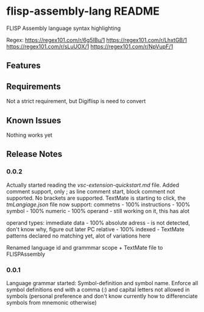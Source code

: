 
# flisp-assembly-lang README
FLISP Assembly language syntax highlighting

Regex:
https://regex101.com/r/6g5IBu/1
https://regex101.com/r/LhxtGB/1
https://regex101.com/r/sLuUOX/1
https://regex101.com/r/NpVupF/1


## Features

## Requirements

Not a strict requirement, but Digiflisp is need to convert 

## Known Issues

Nothing works yet

## Release Notes
### 0.0.2 
Actually started reading the *vsc-extension-quickstart.md* file. 
Added comment support, only ; as line comment start, block comment not supported.
No brackets are supported. 
TextMate is starting to click, the *tmLangiage.json* file now support: 
commetns - 100%
instructions - 100%
symbol - 100%
numeric - 100%
operand - still working on it, this has alot

operand types: 
immediate data - 100%
absolute adress - is  not detected, don't know why, figure out later
PC relative - 100%
indexed - TextMate patterns declared no matching yet, alot of variations here


Renamed language id and grammmar scope + TextMate file to FLISPAssembly

### 0.0.1
Language grammar started:
Symbol-definition and symbol name. 
Enforce all symbol definitions end with a comma (:) and capital letters not allowed in symbols (personal preference and don't know currently how to differenciate symbols from mnemonic otherwise) 
